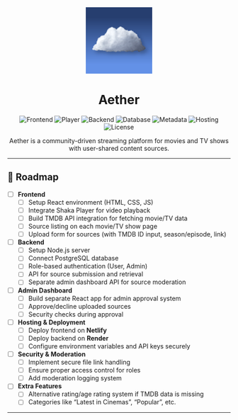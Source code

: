 <div align="center">
   <img src="assets/Aether.png" width="150" height="150" alt="Aether Logo">
   <h1>Aether</h1>
   <p>
      <img src="https://img.shields.io/badge/Frontend-React-blue?logo=react" alt="Frontend">
      <img src="https://img.shields.io/badge/Player-Shaka%20Player-orange" alt="Player">
      <img src="https://img.shields.io/badge/Backend-Node.js-green?logo=node.js" alt="Backend">
      <img src="https://img.shields.io/badge/Database-PostgreSQL-blue?logo=postgresql" alt="Database">
      <img src="https://img.shields.io/badge/Metadata-TMDB-red" alt="Metadata">
      <img src="https://img.shields.io/badge/Hosting-Netlify%20%26%20Render-lightgrey" alt="Hosting">
      <img src="https://img.shields.io/badge/License-MIT-yellow" alt="License">
   </p>
   <p>
      Aether is a community-driven streaming platform for movies and TV shows with user-shared content sources.
   </p>
</div>

---

## 📅 Roadmap

- [ ] **Frontend**
  - [ ] Setup React environment (HTML, CSS, JS)
  - [ ] Integrate Shaka Player for video playback
  - [ ] Build TMDB API integration for fetching movie/TV data
  - [ ] Source listing on each movie/TV show page
  - [ ] Upload form for sources (with TMDB ID input, season/episode, link)
  
- [ ] **Backend**
  - [ ] Setup Node.js server
  - [ ] Connect PostgreSQL database
  - [ ] Role-based authentication (User, Admin)
  - [ ] API for source submission and retrieval
  - [ ] Separate admin dashboard API for source moderation
  
- [ ] **Admin Dashboard**
  - [ ] Build separate React app for admin approval system
  - [ ] Approve/decline uploaded sources
  - [ ] Security checks during approval
  
- [ ] **Hosting & Deployment**
  - [ ] Deploy frontend on **Netlify**
  - [ ] Deploy backend on **Render**
  - [ ] Configure environment variables and API keys securely
  
- [ ] **Security & Moderation**
  - [ ] Implement secure file link handling
  - [ ] Ensure proper access control for roles
  - [ ] Add moderation logging system

- [ ] **Extra Features**
  - [ ] Alternative rating/age rating system if TMDB data is missing
  - [ ] Categories like “Latest in Cinemas”, “Popular”, etc.

---
